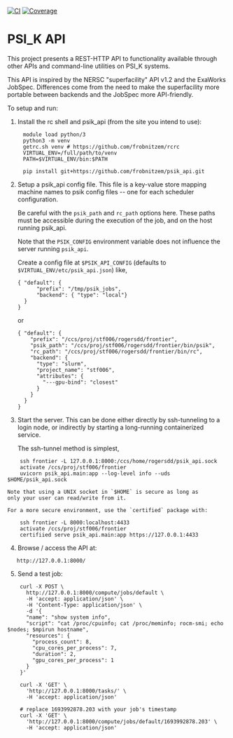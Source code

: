 [![CI](https://github.com/frobnitzem/psik_api/actions/workflows/python-package.yml/badge.svg)](https://github.com/frobnitzem/psik_api/actions)
[![Coverage](https://codecov.io/github/frobnitzem/psik_api/branch/main/graph/badge.svg)](https://app.codecov.io/gh/frobnitzem/psik_api)

PSI\_K API
==========

This project presents a REST-HTTP API to
functionality available through other APIs and
command-line utilities on PSI\_K systems.

This API is inspired by the NERSC "superfacility" API
v1.2 and the ExaWorks JobSpec.  Differences come from
the need to make the superfacility more portable between
backends and the JobSpec more API-friendly.

To setup and run:

1. Install the rc shell and psik\_api (from the site you intend to use):

```
     module load python/3
     python3 -m venv
     getrc.sh venv # https://github.com/frobnitzem/rcrc
     VIRTUAL_ENV=/full/path/to/venv
     PATH=$VIRTUAL_ENV/bin:$PATH
   
     pip install git+https://github.com/frobnitzem/psik_api.git
```

2. Setup a psik\_api config file.  This file is a key-value store
   mapping machine names to psik config files
   -- one for each scheduler configuration.

   Be careful with the `psik_path` and `rc_path`
   options here. These paths must be
   accessible during the execution of the job, and
   on the host running psik\_api.

   Note that the `PSIK_CONFIG` environment variable does not
   influence the server running `psik_api`.

   Create a config file at `$PSIK_API_CONFIG` (defaults to
   `$VIRTUAL_ENV/etc/psik_api.json`) like,

       { "default": {
             "prefix": "/tmp/psik_jobs",
             "backend": { "type": "local"}
         }
       }

   or

       { "default": {
           "prefix": "/ccs/proj/stf006/rogersdd/frontier",
           "psik_path": "/ccs/proj/stf006/rogersdd/frontier/bin/psik",
           "rc_path": "/ccs/proj/stf006/rogersdd/frontier/bin/rc",
           "backend": {
             "type": "slurm",
             "project_name": "stf006",
             "attributes": {
               "---gpu-bind": "closest"
             }
           }
         }
       }


3. Start the server.  This can be done either directly
   by ssh-tunneling to a login node, or indirectly
   by starting a long-running containerized service.

   The ssh-tunnel method is simplest,

```
    ssh frontier -L 127.0.0.1:8000:/ccs/home/rogersdd/psik_api.sock
    activate /ccs/proj/stf006/frontier
    uvicorn psik_api.main:app --log-level info --uds $HOME/psik_api.sock
```

    Note that using a UNIX socket in `$HOME` is secure as long as
    only your user can read/write from it.

    For a more secure environment, use the `certified` package with:

        ssh frontier -L 8000:localhost:4433
        activate /ccs/proj/stf006/frontier
        certifiied serve psik_api.main:app https://127.0.0.1:4433

4. Browse / access the API at:

```
   http://127.0.0.1:8000/
```

5. Send a test job:

```
    curl -X POST \
      http://127.0.0.1:8000/compute/jobs/default \
      -H 'accept: application/json' \
      -H 'Content-Type: application/json' \
      -d '{
      "name": "show system info",
      "script": "cat /proc/cpuinfo; cat /proc/meminfo; rocm-smi; echo $nodes; $mpirun hostname",
      "resources": {
        "process_count": 8,
        "cpu_cores_per_process": 7,
        "duration": 2,
        "gpu_cores_per_process": 1
      }
    }'

    curl -X 'GET' \
      'http://127.0.0.1:8000/tasks/' \
      -H 'accept: application/json'

    # replace 1693992878.203 with your job's timestamp
    curl -X 'GET' \
      'http://127.0.0.1:8000/compute/jobs/default/1693992878.203' \
      -H 'accept: application/json'
```
